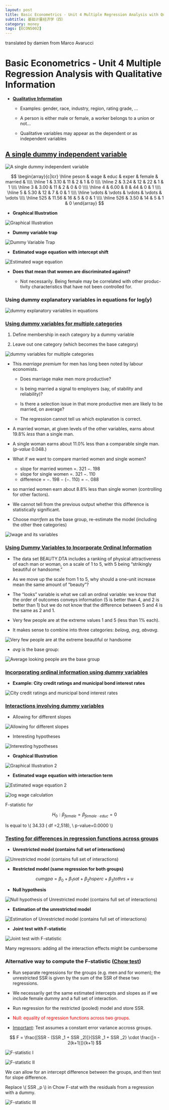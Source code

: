 ```yaml
---
layout: post
title: Basic Econometrics - Unit 4 Multiple Regression Analysis with Qualitative Information
subtitle: 基础计量经济学（四）
category: money
tags: [ECON5002]
---
```



translated by damien from Marco Avarucci

#  Basic Econometrics - Unit 4 Multiple Regression Analysis with Qualitative Information


- **<u>Qualitative Information</u>**

    -   Examples: gender, race, industry, region, rating grade, …

    -   A person is either male or female, a worker belongs to a union or not...

    -   Qualitative variables may appear as the dependent or as independent variables

##   <u>A single dummy independent variable</u>

![]({{site.url}}/assets/images/2020/ECON5002/sinIndepVari.png "A single dummy independent variable")

$$
    \begin{array}{c|lcr}
        \hline
        peson & wage & educ & exper & female & married &
        \\\\ \hline 1 & 3.10 & 11 & 2 & 1 & 0
        \\\\ \hline 2 & 3.24 & 12 & 22 & 1 & 1
        \\\\ \hline 3 & 3.00 & 11 & 2 & 0 & 0
        \\\\ \hline 4 & 6.00 & 8 & 44 & 0 & 1
        \\\\ \hline 5 & 5.30 & 12 & 7 & 0 & 1
        \\\\ \hline \vdots & \vdots & \vdots & \vdots & \vdots
        \\\\ \hline 525 & 11.56 & 16 & 5 & 0 & 1
        \\\\ \hline 526 & 3.50 &  14 & 5 & 1 & 0
    \end{array}
$$

-   **Graphical Illustration**

![]({{site.url}}/assets/images/2020/ECON5002/graIllustration.png "Graphical Illustration")

-   **Dummy variable trap**

![]({{site.url}}/assets/images/2020/ECON5002/dummyTrap.png "Dummy Variable Trap")

-   **Estimated wage equation with intercept shift**

![]({{site.url}}/assets/images/2020/ECON5002/estWageEqu.png "Estimated wage equation")

-   **Does that mean that women are discriminated against?**

    -   Not necessarily. Being female may be correlated with other produc-tivity characteristics that have not been controlled for.

###   Using dummy explanatory variables in equations for log(y)

![]({{site.url}}/assets/images/2020/ECON5002/dummyVarInEqu.png "dummy explanatory variables in equations")

###   <u>Using dummy variables for multiple categories</u>

1.  Define membership in each category by a dummy variable

2.  Leave out one category (which becomes the base category)

![]({{site.url}}/assets/images/2020/ECON5002/dummyVarMul.png "dummy variables for multiple categories")

-   This *marriage premium* for men has long been noted by labour economists.

    -   Does marriage make men more productive?

    -   Is being married a signal to employers (say, of stability and reliability)?

    -   Is there a selection issue in that more productive men are likely to be married, on average?

    -   The regression cannot tell us which explanation is correct.

-   A married woman, at given levels of the other variables, earns about 19.8% *less* than a single man.

-   A single woman earns about 11.0% less than a comparable single man. (*p-value* 0.048.)

-   What if we want to compare married women and single women?

    -   slope for married women =. 321 −. 198
    -   slope for single women =. 321 −. 110    
    -   difference = −. 198 − (−. 110) = −. 088

-   so married women earn about 8.8% less than single women (controlling for other factors).

-   We cannot tell from the previous output whether this difference is statistically significant.

-   Choose *marrfem* as the base group, re-estimate the model (including the other thee categories)

![]({{site.url}}/assets/images/2020/ECON5002/lwage.jpg "lwage and its variables")

###   <u>Using Dummy Variables to Incorporate Ordinal Information</u>

-   The data set BEAUTY.DTA includes a ranking of physical attractiveness of each man or woman, on a scale of 1 to 5, with 5 being “strikingly beautiful or handsome.”

-   As we move up the scale from 1 to 5, why should a one-unit increase mean the same amount of “beauty”?

-   The “looks” variable is what we call an ordinal variable: we know that the order of outcomes conveys information (5 is better than 4, and 2 is better than 1) but we do not know that the difference between 5 and 4 is the same as 2 and 1.

-   Very few people are at the extreme values 1 and 5 (less than 1% each).

-   It makes sense to combine into three categories: *belavg*, *avg*, *abvavg*.

![]({{site.url}}/assets/images/2020/ECON5002/fewPeople.jpg "Very few people are at the extreme beautiful or handsome")

-   *avg* is the base group:

![]({{site.url}}/assets/images/2020/ECON5002/baseGroupAvg.jpg "Average looking people are the base group")

###   <u>Incorporating ordinal information using dummy variables</u>

-   **Example: City credit ratings and municipal bond interest rates**

![]({{site.url}}/assets/images/2020/ECON5002/cityCredit.png "City credit ratings and municipal bond interest rates")

###   <u>Interactions involving dummy variables</u>

-   Allowing for different slopes

![]({{site.url}}/assets/images/2020/ECON5002/diffSlopes.png "Allowing for different slopes")

-   Interesting hypotheses

![]({{site.url}}/assets/images/2020/ECON5002/interestingHypo.png "Interesting hypotheses")

-   **Graphical Illustration**

![]({{site.url}}/assets/images/2020/ECON5002/graIllustration2.png "Graphical Illustration 2")

-   **Estimated wage equation with interaction term**

![]({{site.url}}/assets/images/2020/ECON5002/estWageEqu2.png "Estimated wage equation 2")

![]({{site.url}}/assets/images/2020/ECON5002/lwage2.jpg "log wage calculation")


F-statistic for 

$$
    H _0: \beta _{female} = \beta _{female \cdot educ} = 0
$$

Is equal to \\( 34.33 ( df =2,518), \ p-value=0.0000 \\)

###   <u>Testing for differences in regression functions across groups</u>

-   **Unrestricted model (contains full set of interactions)**

![]({{site.url}}/assets/images/2020/ECON5002/unrestrictedModel.png "Unrestricted model (contains full set of interactions)")

-   **Restricted model (same regression for both groups)**

$$
    cumgpa = \beta _0 + \beta _1 sat + \beta _2 hsperc + \beta _3 tothrs + u
$$

-   **Null hypothesis**

![]({{site.url}}/assets/images/2020/ECON5002/nullHyp2.png "Null hypothesis of Unrestricted model (contains full set of interactions)")

-   **Estimation of the unrestricted model**

![]({{site.url}}/assets/images/2020/ECON5002/estUnresModel.png "Estimation of Unrestricted model (contains full set of interactions)")

-   **Joint test with F-statistic**

![]({{site.url}}/assets/images/2020/ECON5002/jointTest.png "Joint test with F-statistic")

Many regressors: adding all the interaction effects might be cumbersome

###   Alternative way to compute the F-statistic (<u>Chow test</u>)

-   Run separate regressions for the groups (e.g. men and for women); the unrestricted SSR is given by the sum of the SSR of these two regressions.

-   We necessarily get the same estimated intercepts and slopes as if we include female dummy and a full set of interaction.

-   Run regression for the restricted (pooled) model and store SSR.

-   <font color=red>Null: equality of regression functions across two groups.</font>

-   <u>Important</u>: Test assumes a constant error variance accross groups.

$$
    F = \frac{[SSR - (SSR _1 + SSR _2)]}{SSR _1 + SSR _2} 
        \cdot \frac{[n - 2(k+1)]}{k+1}
$$

![]({{site.url}}/assets/images/2020/ECON5002/equs.jpg "F-statistic I")

![]({{site.url}}/assets/images/2020/ECON5002/equs2.jpg "F-statistic II")

We can allow for an intercept difference between the groups, and then test for slope difference. 

Replace \\( SSR _p \\) in Chow F-stat with the residuals from a regression with a dummy.

![]({{site.url}}/assets/images/2020/ECON5002/chowFstatDummy.jpg "F-statistic III")

<script type="text/javascript" id="MathJax-script" async
  src="https://cdn.jsdelivr.net/npm/mathjax@3/es5/tex-svg.js">
</script>
